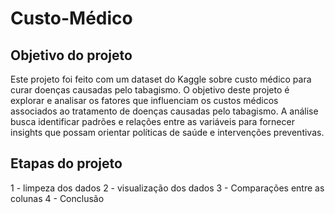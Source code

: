# Custo-Médico

## Objetivo do projeto

Este projeto foi feito com um dataset do Kaggle sobre custo médico para curar doenças causadas pelo tabagismo. O objetivo deste projeto é explorar e analisar os fatores que influenciam os custos médicos associados ao tratamento de doenças causadas pelo tabagismo. A análise busca identificar padrões e relações entre as variáveis para fornecer insights que possam orientar políticas de saúde e intervenções preventivas.

## Etapas do projeto

1 - limpeza dos dados
2 - visualização dos dados
3 - Comparações entre as colunas
4 - Conclusão
